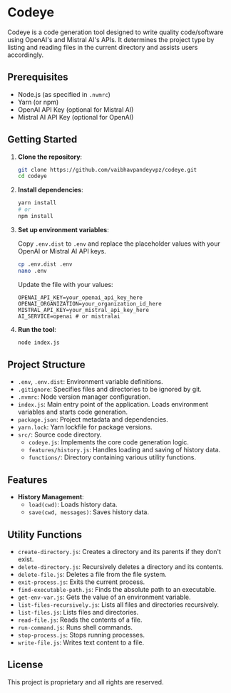# Codeye

Codeye is a code generation tool designed to write quality code/software using OpenAI's and Mistral AI's APIs. It determines the project type by listing and reading files in the current directory and assists users accordingly.

## Prerequisites

- Node.js (as specified in `.nvmrc`)
- Yarn (or npm)
- OpenAI API Key (optional for Mistral AI)
- Mistral AI API Key (optional for OpenAI)

## Getting Started

1. **Clone the repository**:

   ```sh
   git clone https://github.com/vaibhavpandeyvpz/codeye.git
   cd codeye
   ```

2. **Install dependencies**:

   ```sh
   yarn install
   # or
   npm install
   ```

3. **Set up environment variables**:

   Copy `.env.dist` to `.env` and replace the placeholder values with your OpenAI or Mistral AI API keys.

   ```sh
   cp .env.dist .env
   nano .env
   ```

   Update the file with your values:

   ```env
   OPENAI_API_KEY=your_openai_api_key_here
   OPENAI_ORGANIZATION=your_organization_id_here
   MISTRAL_API_KEY=your_mistral_api_key_here
   AI_SERVICE=openai # or mistralai
   ```

4. **Run the tool**:

   ```sh
   node index.js
   ```

## Project Structure

- `.env`, `.env.dist`: Environment variable definitions.
- `.gitignore`: Specifies files and directories to be ignored by git.
- `.nvmrc`: Node version manager configuration.
- `index.js`: Main entry point of the application. Loads environment variables and starts code generation.
- `package.json`: Project metadata and dependencies.
- `yarn.lock`: Yarn lockfile for package versions.
- `src/`: Source code directory.
  - `codeye.js`: Implements the core code generation logic.
  - `features/history.js`: Handles loading and saving of history data.
  - `functions/`: Directory containing various utility functions.

## Features

- **History Management**:
  - `load(cwd)`: Loads history data.
  - `save(cwd, messages)`: Saves history data.

## Utility Functions

- `create-directory.js`: Creates a directory and its parents if they don't exist.
- `delete-directory.js`: Recursively deletes a directory and its contents.
- `delete-file.js`: Deletes a file from the file system.
- `exit-process.js`: Exits the current process.
- `find-executable-path.js`: Finds the absolute path to an executable.
- `get-env-var.js`: Gets the value of an environment variable.
- `list-files-recursively.js`: Lists all files and directories recursively.
- `list-files.js`: Lists files and directories.
- `read-file.js`: Reads the contents of a file.
- `run-command.js`: Runs shell commands.
- `stop-process.js`: Stops running processes.
- `write-file.js`: Writes text content to a file.

## License

This project is proprietary and all rights are reserved.
